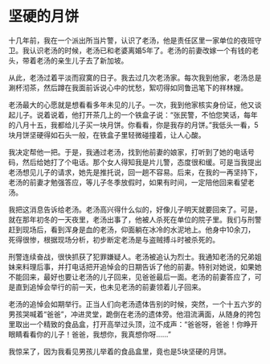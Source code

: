 # 坚硬的月饼

十几年前，我在一个派出所当片警，认识了老汤，他是责任区里一家单位的夜班守卫。我认识老汤的时候，老汤已和老婆离婚5年了。老汤的前妻改嫁一个有钱的老头，带着老汤的亲生儿子去了新加坡。 

从此，老汤过着平淡而寂寞的日子。我去过几次老汤家。每次我到他家，老汤总是涮杯沏茶，然后蹲在我面前诉说心中的忧愁，絮叨得如同鲁迅笔下的祥林嫂。 

老汤最大的心愿就是想看看多年未见的儿子。一次，我到他家核实身份证，他又谈起儿子。说着说着，他打开茶几上的一个铁盒子说：“张民警，不怕您笑话，每年的八月十五，我都给儿子买一块月饼。你看看，你是我存的月饼。”我低头一看，5块月饼坚硬得如石头一般，在铁盒子里轻微碰撞着，让人心酸。 

我决定帮他一把。于是，我通过老汤，找到他前妻的娘家，打听到了她的电话号码，然后给她打了个电话。那个女人得知我是片儿警，态度很和缓。可是当我提出老汤想见儿子的请求，她先是推托说，回一趟不容易。后来，在我的一再坚持下，老汤的前妻才勉强答应，等儿子冬季放假时，如果有时间，一定陪他回来看望老汤。 

我把这消息告诉给老汤。老汤高兴得什么似的，好像儿子明天就要回来了。可是，就在那年初冬的一天夜里，老汤出事了，他被人杀死在单位的院子里。我们与刑警赶到现场后，看到浑身是血的老汤，仰面躺在冰冷的水泥地上。他身中10余刀，死得很惨，根据现场分析，初步断定老汤是与盗贼搏斗时被杀死的。 

刑警连续奋战，很快抓获了犯罪嫌疑人。老汤被追认为烈士。我通知老汤的兄弟姐妹来料理后事，并打电话把开追悼会的日期告诉了他的前妻。特别对她说，如果她不能回来，最好也要让老汤的儿子回来，见爸爸最后一面。老汤的前妻答应了，可是直到追悼会举行的前一天，也未见老汤的前妻领着儿子回来。 

老汤的追悼会如期举行。正当人们向老汤遗体告别的时候，突然，一个十五六岁的男孩哭喊着“爸爸”，冲进灵堂，跪倒在老汤的遗体旁。他泪流满面，从随身的挎包里取出一个精致的食品盒，打开高举过头顶，泣不成声：“爸爸呀，爸爸！你睁开眼睛看看你的儿子！爸爸，我想你，我真想你呀……” 

我惊呆了，因为我看见男孩儿举着的食品盒里，竟也是5块坚硬的月饼。
 